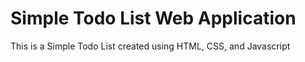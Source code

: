# Simple Todo List Web Application

This is a Simple Todo List created using HTML, CSS, and Javascript

